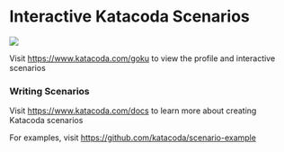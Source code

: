 # Interactive Katacoda Scenarios

[![](http://shields.katacoda.com/katacoda/goku/count.svg)](https://www.katacoda.com/goku "Get your profile on Katacoda.com")

Visit https://www.katacoda.com/goku to view the profile and interactive scenarios

### Writing Scenarios
Visit https://www.katacoda.com/docs to learn more about creating Katacoda scenarios

For examples, visit https://github.com/katacoda/scenario-example
